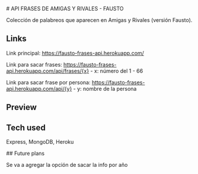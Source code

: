 # API FRASES DE AMIGAS Y RIVALES - FAUSTO

Colección de palabreos que aparecen en Amigas y Rivales (versión Fausto).

## Links

Link principal: https://fausto-frases-api.herokuapp.com/

Link para sacar frases: https://fausto-frases-api.herokuapp.com/api/frases/{x}
    - x: número del 1 - 66

Link para sacar frase por persona:  https://fausto-frases-api.herokuapp.com/api/{y}
    - y: nombre de la persona

## Preview


## Tech used

Express, MongoDB, Heroku

## Future plans

Se va a agregar la opción de sacar la info por año
